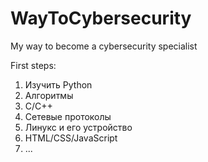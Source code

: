 # WayToCybersecurity
My way to become a cybersecurity specialist

First steps: 
1. Изучить Python
2. Алгоритмы
3. C/C++ 
4. Сетевые протоколы 
5. Линукс и его устройство 
6. HTML/CSS/JavaScript 
7. ... 
